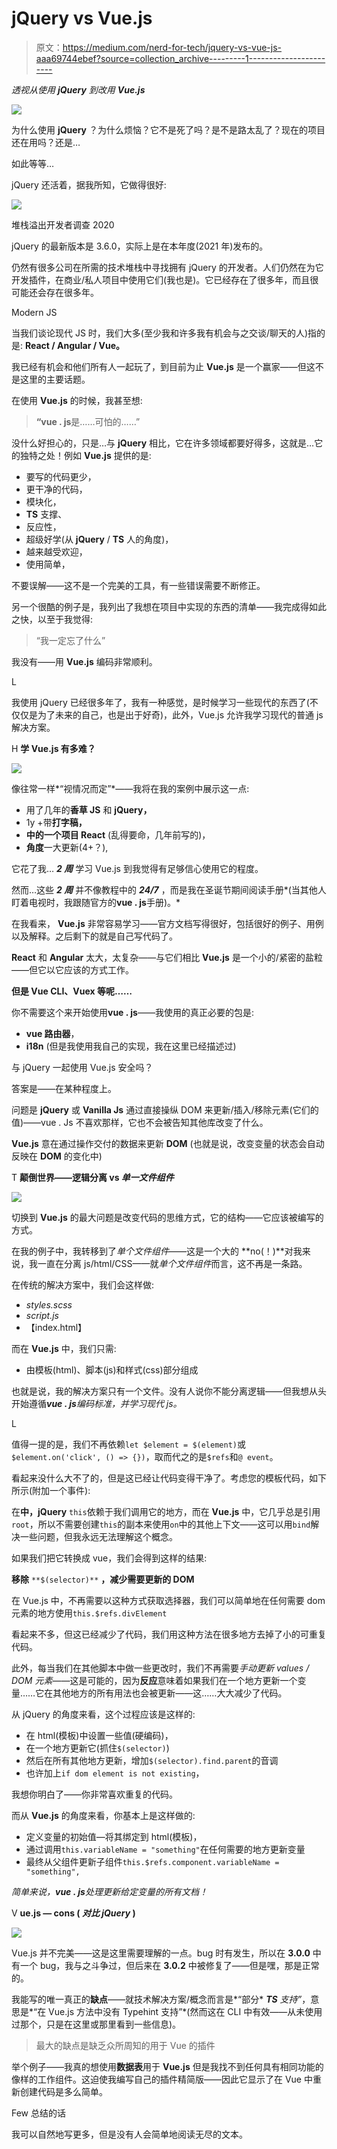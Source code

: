 # jQuery vs Vue.js

> 原文：<https://medium.com/nerd-for-tech/jquery-vs-vue-js-aaa69744ebef?source=collection_archive---------1----------------------->

*透视从使用* ***jQuery*** *到改用* ***Vue.js***

![](img/ff8635d284a95f9d956a6ce75445f707.png)

为什么使用 **jQuery** ？为什么烦恼？它不是死了吗？是不是路太乱了？现在的项目还在用吗？还是…

如此等等…

jQuery 还活着，据我所知，它做得很好:

![](img/d3697b26d9714691b82c9c116e0107f5.png)

堆栈溢出开发者调查 2020

jQuery 的最新版本是 3.6.0，实际上是在本年度(2021 年)发布的。

仍然有很多公司在所需的技术堆栈中寻找拥有 jQuery 的开发者。人们仍然在为它开发插件，在商业/私人项目中使用它们(我也是)。它已经存在了很多年，而且很可能还会存在很多年。

Modern JS

当我们谈论现代 JS 时，我们大多(至少我和许多我有机会与之交谈/聊天的人)指的是: **React / Angular / Vue。**

我已经有机会和他们所有人一起玩了，到目前为止 **Vue.js** 是一个赢家——但这不是这里的主要话题。

在使用 **Vue.js** 的时候，我甚至想:

> **“vue . js**是……可怕的……”

没什么好担心的，只是…与 **jQuery** 相比，它在许多领域都要好得多，这就是…它的独特之处！例如 **Vue.js** 提供的是:

*   要写的代码更少，
*   更干净的代码，
*   模块化，
*   **TS** 支撑、
*   反应性，
*   超级好学(从 **jQuery** / **TS** 人的角度)，
*   越来越受欢迎，
*   使用简单，

不要误解——这不是一个完美的工具，有一些错误需要不断修正。

另一个很酷的例子是，我列出了我想在项目中实现的东西的清单——我完成得如此之快，以至于我觉得:

> “我一定忘了什么”

我没有——用 **Vue.js** 编码非常顺利。

L

我使用 jQuery 已经很多年了，我有一种感觉，是时候学习一些现代的东西了(不仅仅是为了未来的自己，也是出于好奇)，此外，Vue.js 允许我学习现代的普通 js 解决方案。

H **学 Vue.js 有多难？**

![](img/fa0f9743cb4de6c52ba6c7843b2af4db.png)

像往常一样*“视情况而定”*——我将在我的案例中展示这一点:

*   用了几年的**香草 JS** 和 **jQuery，**
*   1y +带**打字稿，**
*   **中的一个项目 React** (乱得要命，几年前写的)，
*   **角度**一大更新(4+？),

它花了我… ***2 周*** 学习 Vue.js 到我觉得有足够信心使用它的程度。

然而…这些 ***2 周*** 并不像教程中的 ***24/7*** ，而是我在圣诞节期间阅读手册*(当其他人盯着电视时，我跟随官方的****vue . js****手册)。*

在我看来， **Vue.js** 非常容易学习——官方文档写得很好，包括很好的例子、用例以及解释。之后剩下的就是自己写代码了。

**React** 和 **Angular** 太大，太复杂——与它们相比 **Vue.js** 是一个小的/紧密的盐粒——但它以它应该的方式工作。

**但是 Vue CLI、Vuex 等呢……**

你不需要这个来开始使用**vue . js**——我使用的真正必要的包是:

*   **vue 路由器**，
*   **i18n** (但是我使用我自己的实现，我在这里已经描述过)

与 jQuery 一起使用 Vue.js 安全吗？

答案是——在某种程度上。

问题是 **jQuery** 或 **Vanilla Js** 通过直接操纵 DOM 来更新/插入/移除元素(它们的值)——vue . Js 不喜欢那样，它也不会被告知其他库改变了什么。

**Vue.js** 意在通过操作交付的数据来更新 **DOM** (也就是说，改变变量的状态会自动反映在 **DOM** 的变化中)

T **颠倒世界——逻辑分离 vs *单一文件组件***

![](img/aa25afce48a5ca2ebe9fc8a933ff0b3a.png)

切换到 **Vue.js** 的最大问题是改变代码的思维方式，它的结构——它应该被编写的方式。

在我的例子中，我转移到了*单个文件组件*——这是一个大的 **no(！)**对我来说，我一直在分离 js/html/CSS——就*单个文件组件*而言，这不再是一条路。

在传统的解决方案中，我们会这样做:

*   *styles.scss*
*   *script.js*
*   【index.html】

而在 **Vue.js** 中，我们只需:

*   由模板(html)、脚本(js)和样式(css)部分组成

也就是说，我的解决方案只有一个文件。没有人说你不能分离逻辑——但我想从头开始遵循***vue . js****编码标准，并学习现代 js。*

L

值得一提的是，我们不再依赖`let $element = $(element)`或`$element.on('click', () => {})`，取而代之的是`$refs`和`@ event`。

看起来没什么大不了的，但是这已经让代码变得干净了。考虑您的模板代码，如下所示(附加一个事件):

在**中，jQuery** `this`依赖于我们调用它的地方，而在 **Vue.js** 中，它几乎总是引用`root`，所以不需要创建`this`的副本来使用`on`中的其他上下文——这可以用`bind`解决一些问题，但我永远无法理解这个概念。

如果我们把它转换成 vue，我们会得到这样的结果:

**移除** `**$(selector)**` **，减少需要更新的 DOM**

在 Vue.js 中，不再需要以这种方式获取选择器，我们可以简单地在任何需要 dom 元素的地方使用`this.$refs.divElement`

看起来不多，但这已经减少了代码，我们用这种方法在很多地方去掉了小的可重复代码。

此外，每当我们在其他脚本中做一些更改时，我们不再需要*手动更新 values / DOM 元素*——这是可能的，因为**反应**意味着如果我们在一个地方更新一个变量……它在其他地方的所有用法也会被更新——这……大大减少了代码。

从 jQuery 的角度来看，这个过程应该是这样的:

*   在 html(模板)中设置一些值(硬编码)，
*   在一个地方更新它(抓住`$(selector)`)
*   然后在所有其他地方更新，增加`$(selector).find.parent`的音调
*   也许加上`if dom element is not existing`，

我想你明白了——你非常喜欢重复的代码。

而从 **Vue.js** 的角度来看，你基本上是这样做的:

*   定义变量的初始值—将其绑定到 html(模板)，
*   通过调用`this.variableName = "something"`在任何需要的地方更新变量
*   最终从父组件更新子组件`this.$refs.component.variableName = "something",`

*简单来说，****vue . js****处理更新给定变量的所有文档！*

V **ue.js — cons ( *对比 jQuery* )**

![](img/fa5282985202a410f4c7c81949cded22.png)

Vue.js 并不完美——这是这里需要理解的一点。bug 时有发生，所以在 **3.0.0** 中有一个 bug，我与之斗争过，但后来在 **3.0.2** 中被修复了——但是嘿，那是正常的。

我能写的唯一真正的**缺点**——就技术解决方案/概念而言是*“部分* ***TS*** *支持”*，意思是*“在 Vue.js 方法中没有 Typehint 支持”*(然而这在 CLI 中有效——从未使用过那个，只是在这里或那里看到一些信息)。

> 最大的缺点是缺乏众所周知的用于 Vue 的插件

举个例子——我真的想使用**数据表**用于 **Vue.js** 但是我找不到任何具有相同功能的像样的工作组件。这迫使我编写自己的插件精简版——因此它显示了在 Vue 中重新创建代码是多么简单。

Few 总结的话

我可以自然地写更多，但是没有人会简单地阅读无尽的文本。
